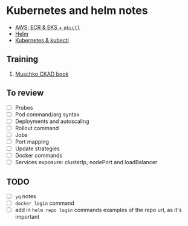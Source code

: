 # Kubernetes and helm notes

* [AWS: ECR & EKS + `eksctl`](aws/)
* [Helm](./helm.md)
* [Kubernetes & kubectl](./k8s/)

## Training
1. [Muschko CKAD book](exercices/muschko)

## To review
- [ ] Probes
- [ ] Pod command/arg syntax
- [ ] Deployments and autoscaling
- [ ] Rollout command
- [ ] Jobs
- [ ] Port mapping
- [ ] Update strategies
- [ ] Docker commands
- [ ] Services exposure: clusterIp, nodePort and loadBalancer 

## TODO
- [ ] `yq` notes
- [ ] `docker login` command
- [ ] add in `helm repo login` commands examples of the repo url, as it's important 
